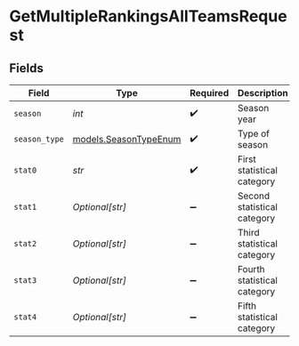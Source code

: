 # GetMultipleRankingsAllTeamsRequest


## Fields

| Field                                                | Type                                                 | Required                                             | Description                                          | Example                                              |
| ---------------------------------------------------- | ---------------------------------------------------- | ---------------------------------------------------- | ---------------------------------------------------- | ---------------------------------------------------- |
| `season`                                             | *int*                                                | :heavy_check_mark:                                   | Season year                                          | 2025                                                 |
| `season_type`                                        | [models.SeasonTypeEnum](../models/seasontypeenum.md) | :heavy_check_mark:                                   | Type of season                                       | REG                                                  |
| `stat0`                                              | *str*                                                | :heavy_check_mark:                                   | First statistical category                           | scoring-averagePointsScored                          |
| `stat1`                                              | *Optional[str]*                                      | :heavy_minus_sign:                                   | Second statistical category                          | offense-yardsPerGame                                 |
| `stat2`                                              | *Optional[str]*                                      | :heavy_minus_sign:                                   | Third statistical category                           | offense-rushYardsPerGame                             |
| `stat3`                                              | *Optional[str]*                                      | :heavy_minus_sign:                                   | Fourth statistical category                          | offense-passYardsPerGame                             |
| `stat4`                                              | *Optional[str]*                                      | :heavy_minus_sign:                                   | Fifth statistical category                           | misc-netTurnovers                                    |